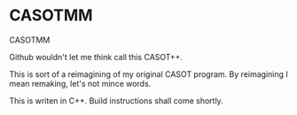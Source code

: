 CASOTMM
=======

CASOTMM

Github wouldn't let me think call this CASOT++. 

This is sort of a reimagining of my original CASOT program.  By reimagining I mean remaking, let's not mince words.  

This is writen in C++.  Build instructions shall come shortly. 
